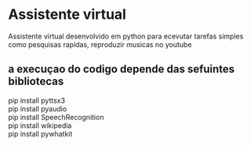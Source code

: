 # Assistente virtual

Assistente virtual desenvolvido em python para ecevutar tarefas simples como pesquisas rapidas, reproduzir musicas no youtube

## a execuçao do codigo depende das sefuintes bibliotecas
pip install pyttsx3<br>
pip install pyaudio <br>
pip install SpeechRecognition <br>
pip install wikipedia <br>
pip install pywhatkit <br>
